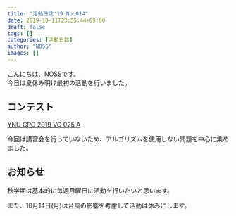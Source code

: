 ```yaml
---
title: "活動日誌'19 No.014"
date: 2019-10-11T23:55:44+09:00
draft: false
tags: []
categories: [活動日誌]
author: "NOSS"
images: []
---
```


こんにちは、NOSSです。  
今日は夏休み明け最初の活動を行いました。

<!--more-->

## コンテスト

[YNU CPC 2019 VC 025 A](https://not-522.appspot.com/contest/5961404223848448)

今回は講習会を行っていないため、アルゴリズムを使用しない問題を中心に集めました。

## お知らせ

秋学期は基本的に毎週月曜日に活動を行いたいと思います。

また、10月14日(月)は台風の影響を考慮して活動は休みにします。
